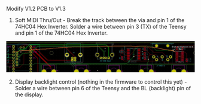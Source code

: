 Modify V1.2 PCB to V1.3

1. Soft MIDI Thru/Out - Break the track between the via and pin 1 of the 74HC04 Hex Inverter. Solder a wire between pin 3 (TX) of the Teensy and pin 1 of the 74HC04 Hex Inverter.

![V12-13_Modification.jpg](V12-13_Modification.jpg)

2. Display backlight control (nothing in the firmware to control this yet) - Solder a wire between pin 6 of the Teensy and the BL (backlight) pin of the display.
